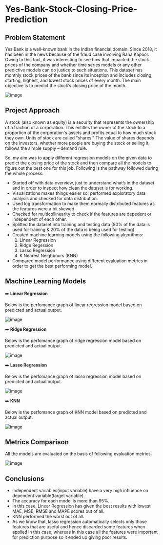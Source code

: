 # Yes-Bank-Stock-Closing-Price-Prediction

## Problem Statement
Yes Bank is a well-known bank in the Indian financial domain. Since 2018, it has been in the news because of the fraud case involving Rana Kapoor. Owing to this fact, it was interesting to see how that impacted the stock prices of the company and whether time series models or any other predictive models can do justice to such situations. This dataset has monthly stock prices of the bank since its inception and includes closing, starting, highest, and lowest stock prices of every month. The main objective is to predict the stock’s closing price of the month.

![image](https://user-images.githubusercontent.com/85817763/179193664-22721f34-db21-4647-a323-46be7acc561e.png)

## Project Approach
A stock (also known as equity) is a security that represents the ownership of a fraction of a corporation. This entitles the owner of the stock to a proportion of the corporation's assets and profits equal to how much stock they own. Units of stock are called "shares." The value of shares depends on the investors, whether more people are buying the stock or selling it, follows the simple supply – demand rule.

So, my aim was to apply different regression models on the given data to predict the closing price of the stock and then compare all the models to figure out the best one for this job. Following is the pathway followed during the whole process:
* Started off with data overview, just to understand what’s in the dataset and in order to inspect how clean the dataset is for working.
* Visualizations makes things easier so, performed exploratory data analysis and checked for data distribution.
* Used log transformation to make them normally distributed features as the features were a bit skewed.
* Checked for multicollinearity to check if the features are depedent or independent of each other.
* Splitted the dataset into training and testing data (80% of the data is used for training & 20% of the data is being used for testing).
* Created machine learning models using the following algorithms:
  1. Linear Regression
  2. Ridge Regession
  3. Lasso Regression
  4. K Nearest Neighbours (KNN)
* Compared model performance using different evaluation metrics in order to get the best performing model.

## Machine Learning Models

➡️ **Linear Regression**

Below is the perfomance graph of linear regression model based on predicted and actual output.

![image](https://user-images.githubusercontent.com/85817763/179197341-fd2ca425-0c99-4785-9573-77602e0affa3.png)


➡️ **Ridge Regression**

Below is the perfomance graph of ridge regression model based on predicted and actual output.

![image](https://user-images.githubusercontent.com/85817763/179198859-cc7983f1-e43d-4c1e-a981-80ab08a025b9.png)


➡️ **Lasso Regression**

Below is the perfomance graph of lasso regression model based on predicted and actual output.

![image](https://user-images.githubusercontent.com/85817763/179199192-3d1d0c27-b7ce-4b7e-b2e7-a9fe7770282a.png)


➡️ **KNN**

Below is the perfomance graph of KNN model based on predicted and actual output.

![image](https://user-images.githubusercontent.com/85817763/179199446-15012cae-12fb-4185-a938-3d63dfd5843d.png)


## Metrics Comparison

All the models are evaluated on the basis of following evaluation metrics.

![image](https://user-images.githubusercontent.com/85817763/179199771-ec7fc99b-729e-484e-a6bb-db114a7f7392.png)

## Conclusions

* Independent variables(input variable) have a very high influence on dependent variable(target variable).
* The accuracy for each model is more than 95%.
* In this case, Linear Regression has given the best results with lowest MAE, MSE, RMSE and MAPE scores out of all.
* KNN performed the worst out of all.
* As we know that, lasso regression automatically selects only those features that are useful and hence discarded some features when applied in this case, whereas     in this case all the features were important for prediction purpose so it ended up giving poor results.
